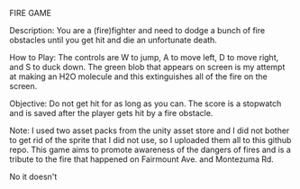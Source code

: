 FIRE GAME

Description: You are a (fire)fighter and need to dodge a bunch of fire obstacles until you get hit and die an unfortunate death. 

How to Play: The controls are W to jump, A to move left, D to move right, and S to duck down. 
The green blob that appears on screen is my attempt at making an H2O molecule and this extinguishes all of the fire on the screen.

Objective: Do not get hit for as long as you can. The score is a stopwatch and is saved after the player gets hit by a fire obstacle. 

Note: 
I used two asset packs from the unity asset store and I did not bother to get rid of the sprite that I did not use, so I uploaded them all to this github repo. 
This game aims to promote awareness of the dangers of fires and is a tribute to the fire that happened on Fairmount Ave. and Montezuma Rd.























No it doesn't
